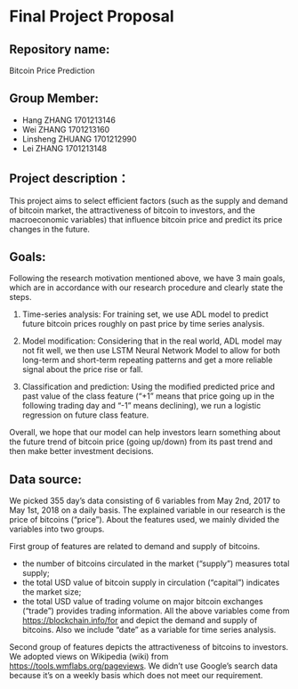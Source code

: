 # Final Project Proposal

## Repository name: 
Bitcoin Price Prediction

## Group Member:
* Hang ZHANG        1701213146
* Wei ZHANG         1701213160
* Linsheng ZHUANG   1701212990
* Lei ZHANG         1701213148

## Project description：
This project aims to select efficient factors (such as the supply and demand of bitcoin market, the attractiveness of bitcoin to investors, and the macroeconomic variables) that influence bitcoin price and predict its price changes in the future.

## Goals:
Following the research motivation mentioned above, we have 3 main goals, which are in accordance with our research procedure and clearly state the steps.

1. Time-series analysis: 
For training set, we use ADL model to predict future bitcoin prices roughly on past price by time series analysis.

2. Model modification: 
Considering that in the real world, ADL model may not fit well, we then use LSTM Neural Network Model to allow for both long-term and short-term repeating patterns and get a more reliable signal about the price rise or fall. 

3. Classification and prediction: 
Using the modified predicted price and past value of the class feature (“+1” means that price going up in the following trading day and “-1” means declining), we run a logistic regression on future class feature.

Overall, we hope that our model can help investors learn something about the future trend of bitcoin price (going up/down) from its past trend and then make better investment decisions.

## Data source:
We picked 355 day’s data consisting of 6 variables from May 2nd, 2017 to May 1st, 2018 on a daily basis. The explained variable in our research is the price of bitcoins (“price”). About the features used, we mainly divided the variables into two groups.

First group of features are related to demand and supply of bitcoins. 
* the number of bitcoins circulated in the market (“supply”) measures total supply;
* the total USD value of bitcoin supply in circulation (“capital”) indicates the market size;
* the total USD value of trading volume on major bitcoin exchanges (“trade”) provides trading information.
All the above variables come from https://blockchain.info/for and depict the demand and supply of bitcoins. Also we include “date” as a variable for time series analysis.

Second group of features depicts the attractiveness of bitcoins to investors. We adopted views on Wikipedia (wiki) from https://tools.wmflabs.org/pageviews. We didn’t use Google’s search data because it’s on a weekly basis which does not meet our requirement.
